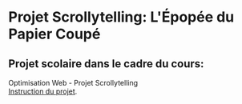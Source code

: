 # Projet Scrollytelling: L'Épopée du Papier Coupé
## Projet scolaire dans le cadre du cours:
Optimisation Web - Projet Scrollytelling  
[Instruction du projet](https://tim-montmorency.com/timdoc/582-424MO/projet-scrollytelling/).
